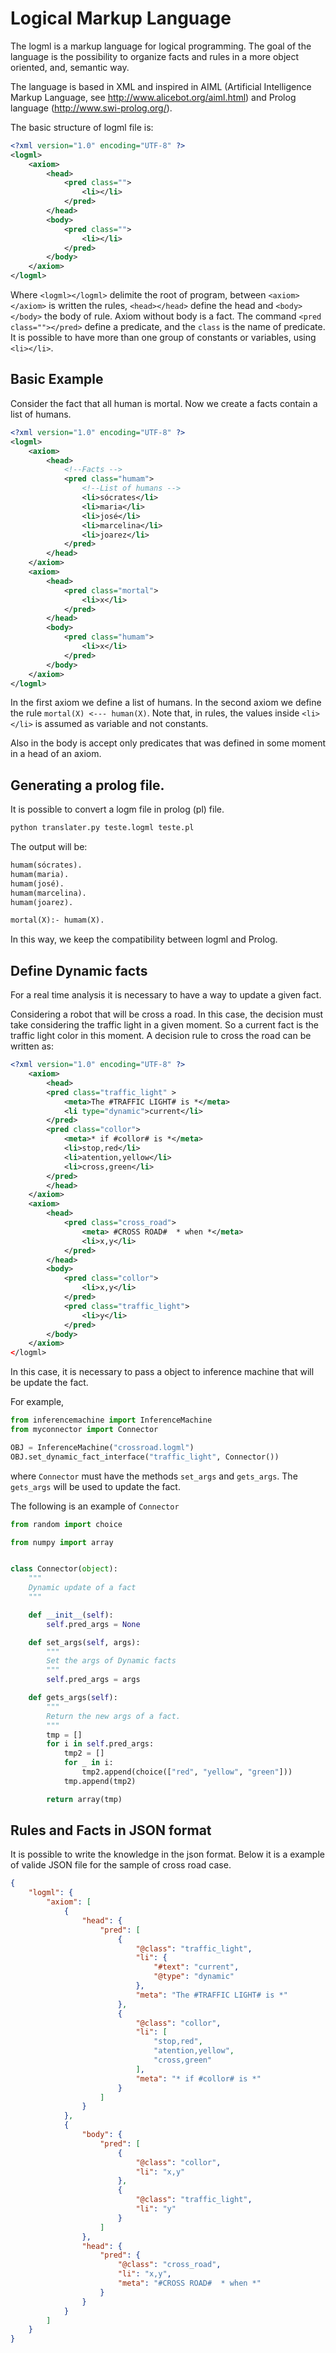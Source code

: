# Logical Markup Language


The logml is a markup language for logical programming. The goal of the language
is the possibility to organize facts and rules in a more object oriented, and, semantic way.

The language is based in XML and inspired in AIML (Artificial Intelligence Markup Language, see <http://www.alicebot.org/aiml.html>) and Prolog language (<http://www.swi-prolog.org/>).

The basic structure of logml file is:

```xml
<?xml version="1.0" encoding="UTF-8" ?>
<logml>
    <axiom>
        <head>
            <pred class="">
                <li></li>
            </pred>
        </head>
        <body>
            <pred class="">
                <li></li>
            </pred>
        </body>
    </axiom>
</logml>
```

Where `<logml></logml>` delimite the root of program, between `<axiom></axiom>` is written the rules, `<head></head>` define the head and `<body></body>` the body of rule. Axiom without body is a fact. The command `<pred class=""></pred>` define a predicate, and the `class` is the name of predicate. It is possible to have more than one group of constants or variables, using `<li></li>`.


## Basic Example

Consider the fact that all human is mortal. Now we create a facts contain a list of humans.

```xml
<?xml version="1.0" encoding="UTF-8" ?>
<logml>
    <axiom>
        <head>
            <!--Facts -->
            <pred class="humam">
                <!--List of humans -->
                <li>sócrates</li>
                <li>maria</li>
                <li>josé</li>
                <li>marcelina</li>
                <li>joarez</li>
            </pred>
        </head>
    </axiom>
    <axiom>
        <head>
            <pred class="mortal">
                <li>x</li>
            </pred>
        </head>
        <body>
            <pred class="humam">
                <li>x</li>
            </pred>
        </body>
    </axiom>
</logml>
```


In the first axiom we define a list of humans. In the second axiom we define the rule `mortal(X) <--- human(X)`.
Note that, in rules, the values inside `<li></li>` is assumed as variable and not constants.

Also in the body is accept only predicates that was defined in some moment in a head of an axiom.

## Generating a prolog file.

It is possible to convert a logm file in prolog (pl) file.

```bash
python translater.py teste.logml teste.pl
```

The output will be:

```pl
humam(sócrates).
humam(maria).
humam(josé).
humam(marcelina).
humam(joarez).

mortal(X):- humam(X).
```

In this way, we keep the compatibility between logml and Prolog.


## Define Dynamic facts

For a real time analysis it is necessary to have a way to update a given fact.

Considering a robot that will be cross a road. In this case, the decision must take considering the traffic light in a given moment. So a current fact is the traffic light color in this moment. A decision rule to cross the road can be written as:
```xml
<?xml version="1.0" encoding="UTF-8" ?>
    <axiom>
        <head>
        <pred class="traffic_light" >
            <meta>The #TRAFFIC LIGHT# is *</meta>
            <li type="dynamic">current</li>
        </pred>
        <pred class="collor">
            <meta>* if #collor# is *</meta>
            <li>stop,red</li>
            <li>atention,yellow</li>
            <li>cross,green</li>
        </pred>
        </head>
    </axiom>
    <axiom>
        <head>
            <pred class="cross_road">
                <meta> #CROSS ROAD#  * when *</meta>
                <li>x,y</li>
            </pred>
        </head>
        <body>
            <pred class="collor">
                <li>x,y</li>
            </pred>
            <pred class="traffic_light">
                <li>y</li>
            </pred>
        </body>
    </axiom>
</logml>
```

In this case, it is necessary to pass a object to inference machine that will be update the fact.

For example,

```python
from inferencemachine import InferenceMachine
from myconnector import Connector

OBJ = InferenceMachine("crossroad.logml")
OBJ.set_dynamic_fact_interface("traffic_light", Connector())
```


where ```Connector``` must have the methods ```set_args``` and ```gets_args```. The ```gets_args``` will be used to update the fact.

The following is an example of ```Connector```

```python
from random import choice

from numpy import array


class Connector(object):
    """
    Dynamic update of a fact
    """

    def __init__(self):
        self.pred_args = None

    def set_args(self, args):
        """
        Set the args of Dynamic facts
        """
        self.pred_args = args

    def gets_args(self):
        """
        Return the new args of a fact.
        """
        tmp = []
        for i in self.pred_args:
            tmp2 = []
            for _ in i:
                tmp2.append(choice(["red", "yellow", "green"]))
            tmp.append(tmp2)

        return array(tmp)
```


## Rules and Facts in JSON format

It is possible to write the knowledge in the json format. Below it is a example of valide JSON file for the sample of cross road case.

```json
{
    "logml": {
        "axiom": [
            {
                "head": {
                    "pred": [
                        {
                            "@class": "traffic_light",
                            "li": {
                                "#text": "current",
                                "@type": "dynamic"
                            },
                            "meta": "The #TRAFFIC LIGHT# is *"
                        },
                        {
                            "@class": "collor",
                            "li": [
                                "stop,red",
                                "atention,yellow",
                                "cross,green"
                            ],
                            "meta": "* if #collor# is *"
                        }
                    ]
                }
            },
            {
                "body": {
                    "pred": [
                        {
                            "@class": "collor",
                            "li": "x,y"
                        },
                        {
                            "@class": "traffic_light",
                            "li": "y"
                        }
                    ]
                },
                "head": {
                    "pred": {
                        "@class": "cross_road",
                        "li": "x,y",
                        "meta": "#CROSS ROAD#  * when *"
                    }
                }
            }
        ]
    }
}
```

